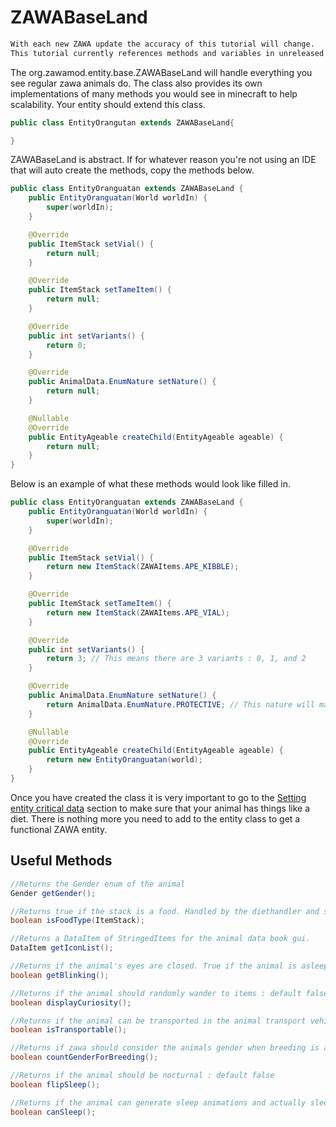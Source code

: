# ZAWABaseLand
```diff
With each new ZAWA update the accuracy of this tutorial will change.
This tutorial currently references methods and variables in unreleased versions.
```

The org.zawamod.entity.base.ZAWABaseLand will handle everything you see regular zawa animals do. The class also provides its own implementations of many methods you would see in minecraft to help scalability. Your entity should extend this class.

```java
public class EntityOrangutan extends ZAWABaseLand{

}
```

ZAWABaseLand is abstract. If for whatever reason you're not using an IDE that will auto create the methods, copy the methods below.

```java
public class EntityOranguatan extends ZAWABaseLand {
	public EntityOranguatan(World worldIn) {
		super(worldIn);
	}

	@Override
	public ItemStack setVial() {
		return null;
	}

	@Override
	public ItemStack setTameItem() {
		return null;
	}

	@Override
	public int setVariants() {
		return 0;
	}

	@Override
	public AnimalData.EnumNature setNature() {
		return null;
	}

	@Nullable
	@Override
	public EntityAgeable createChild(EntityAgeable ageable) {
		return null;
	}
}
```

Below is an example of what these methods would look like filled in.

```java
public class EntityOranguatan extends ZAWABaseLand {
	public EntityOranguatan(World worldIn) {
		super(worldIn);
	}

	@Override
	public ItemStack setVial() {
		return new ItemStack(ZAWAItems.APE_KIBBLE);
	}

	@Override
	public ItemStack setTameItem() {
		return new ItemStack(ZAWAItems.APE_VIAL);
	}

	@Override
	public int setVariants() {
		return 3; // This means there are 3 variants : 0, 1, and 2
	}

	@Override
	public AnimalData.EnumNature setNature() {
		return AnimalData.EnumNature.PROTECTIVE; // This nature will make the entity attack when the player is too close
	}

	@Nullable
	@Override
	public EntityAgeable createChild(EntityAgeable ageable) {
		return new EntityOranguatan(world);
	}
}
```

Once you have created the class it is very important to go to the [Setting entity critical data](https://github.com/0SoggyMustache0/ZAWA/blob/master/AddonCreation/1GettingStarted.md#setting-entity-critical-data) section to make sure that your animal has things like a diet. There is nothing more you need to add to the entity class to get a functional ZAWA entity.

## Useful Methods
```java
//Returns the Gender enum of the animal
Gender getGender();

//Returns true if the stack is a food. Handled by the diethandler and should not be overwritten unless you require a special case.
boolean isFoodType(ItemStack);

//Returns a DataItem of StringedItems for the animal data book gui.
DataItem getIconList();

//Returns if the animal's eyes are closed. True if the animal is asleep
boolean getBlinking();

//Returns if the animal should randomly wander to items : default false
boolean displayCuriosity();

//Returns if the animal can be transported in the animal transport vehicle
boolean isTransportable();

//Returns if zawa should consider the animals gender when breeding is attempted
boolean countGenderForBreeding();

//Returns if the animal should be nocturnal : default false
boolean flipSleep();

//Returns if the animal can generate sleep animations and actually sleep
boolean canSleep();

```
